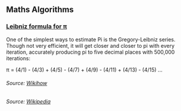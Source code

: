 ## Maths Algorithms

### [Leibniz formula for π](./pi_leibniz_estimation.rs)
One of the simplest ways to estimate Pi is the Gregory-Leibniz series. Though not very efficient, it will get closer and closer to pi with every iteration, accurately producing pi to five decimal places with 500,000 iterations:

π = (4/1) - (4/3) + (4/5) - (4/7) + (4/9) - (4/11) + (4/13) - (4/15) ...

###### Source: [Wikihow](https://www.wikihow.com/Calculate-Pi)
###### Source: [Wikipedia](https://en.wikipedia.org/wiki/Leibniz_formula_for_%CF%80)